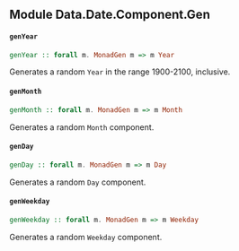## Module Data.Date.Component.Gen

#### `genYear`

``` purescript
genYear :: forall m. MonadGen m => m Year
```

Generates a random `Year` in the range 1900-2100, inclusive.

#### `genMonth`

``` purescript
genMonth :: forall m. MonadGen m => m Month
```

Generates a random `Month` component.

#### `genDay`

``` purescript
genDay :: forall m. MonadGen m => m Day
```

Generates a random `Day` component.

#### `genWeekday`

``` purescript
genWeekday :: forall m. MonadGen m => m Weekday
```

Generates a random `Weekday` component.


